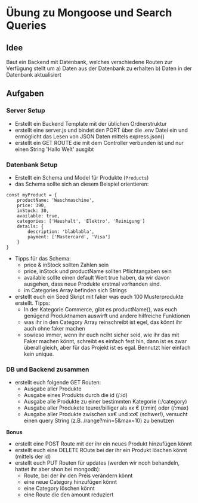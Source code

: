 # Übung zu Mongoose und Search Queries

## Idee
Baut ein Backend mit Datenbank, welches verschiedene Routen zur Verfügung stellt um 
a) Daten aus der Datenbank zu erhalten
b) Daten in der Datenbank aktualisiert

## Aufgaben
### Server Setup
- Erstellt ein Backend Template mit der üblichen Ordnerstruktur
- erstellt eine server.js und bindet den PORT über die .env Datei ein und ermöglicht das Lesen von JSON Daten mittels express.json() 
- erstellt ein GET ROUTE die mit dem Controller verbunden ist und nur einen String 'Hallo Welt' ausgibt

### Datenbank Setup
- Erstellt ein Schema und  Model für Produkte (`Products`)
- das Schema sollte sich an diesem Beispiel orientieren:
```
const myProduct = {
    productName: 'Waschmaschine',
    price: 390,
    inStock: 30,
    available: true,
    categories: ['Haushalt', 'Elektro', 'Reinigung']
    details: {
        description: 'blablabla',
        payment: ['Mastercard', 'Visa']
    }
}
```
- Tipps für das Schema:
    - price & inStock sollten Zahlen sein
    - price, inStock und productName sollten Pflichtangaben sein
    - available sollte einen default Wert true haben, da wir davon ausgehen, dass neue Produkte erstmal vorhanden sind.  
    - im Categories Array befinden sich Strings
- erstellt euch ein Seed Skript mit faker was euch 100 Musterprodukte erstellt. Tipps:
    - In der Kategorie Commerce, gibt es productName(), was euch genügend Produktnamen auswirft und andere hilfreiche Funktionen
    - was ihr in den Category Array reinschreibt ist egel, das könnt ihr auch ohne faker machen
    - sowieso immer, wenn ihr euch nciht sicher seid, wie ihr das mit Faker machen könnt, schreibt es einfach fest hin, dann ist es zwar überall gleich, aber für das Projekt ist es egal. Bennutzt hier einfach kein unique.

### DB und Backend zusammen
- erstellt euch folgende GET Routen:
    - Ausgabe aller Produkte 
    - Ausgabe eines Produkts durch die id (/:id)
    - Ausgabe alle Produkte zu einer bestimmten Kategorie (:/category)
    - Ausgabe aller Produkete teurer/billiger als xx € (/:min) oder (/:max)
    - Ausgabe aller Produkte zwischen xx€ und xx€ (schwer!), versucht einen query String (z.B. /range?min=5&max=10) zu benutzen

**Bonus**
- erstellt eine POST Route mit der ihr ein neues Produkt hinzufügen könnt
- erstellt euch eine DELETE ROute bei der ihr ein Produkt löschen könnt (mittels der id) 
- erstellt euch PUT Routen für updates (werden wir ncoh behandeln, hattet ihr aber shon bei mongodb):
    - Route, bei der ihr den Preis verändern könnt
    - eine neue Category hinzufügen könnt
    - eine Category löschen könnt
    - eine Route die den amount reduziert

